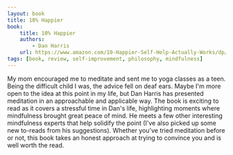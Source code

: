```yaml
---
layout: book
title: 10% Happier
book:
    title: 10% Happier
    authors: 
        - Dan Harris
    url: https://www.amazon.com/10-Happier-Self-Help-Actually-Works/dp/0062265423
tags: [book, review, self-improvement, philosophy, mindfulness]
---
```


My mom encouraged me to meditate and sent me to yoga classes as a teen. 
Being the difficult child I was, the advice fell on deaf ears.
Maybe I'm more open to the idea at this point in my life, but Dan Harris has presented meditation in an approachable and applicable way.
The book is exciting to read as it covers a stressful time in Dan's life, highlighting moments where mindfulness brought great peace of mind.
He meets a few other interesting mindfulness experts that help solidify the point (I've also picked up some new to-reads from his suggestions).
Whether you've tried meditation before or not, this book takes an honest approach at trying to convince you and is well worth the read.

